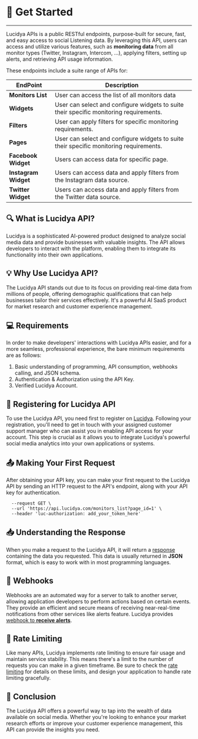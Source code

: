 # 🚀 Get Started

---

Lucidya APIs is a public RESTful endpoints, purpose-built for secure, fast, and easy access to social Listening data. By leveraging this API, users can access and utilize various features, such as **monitoring data** from all monitor types (Twitter, Instagram, Intercom, ...), applying filters, setting up alerts, and retrieving API usage information.

These endpoints include a suite range of APIs for:

EndPoint | Description
---------|----------
 **Monitors List** | User can access the list of all monitors data
 **Widgets** | User can select and configure widgets to suite their specific monitoring requirements.
 **Filters** | User can apply filters for specific monitoring requirements.
 **Pages** | User can select and configure widgets to suite their specific monitoring requirements.
 **Facebook Widget** | Users can access data for specific page.
 **Instagram Widget** | Users can access data and apply filters from the Instagram data source.
 **Twitter Widget** | Users can access data and apply filters from the Twitter data source.

## 🔍 What is Lucidya API?

Lucidya is a sophisticated AI-powered product designed to analyze social media data and provide businesses with valuable insights. The API allows developers to interact with the platform, enabling them to integrate its functionality into their own applications.

## 💡 Why Use Lucidya API?

The Lucidya API stands out due to its focus on providing real-time data from millions of people, offering demographic qualifications that can help businesses tailor their services effectively. It's a powerful AI SaaS product for market research and customer experience management.

## 💻 Requirements

In order to make developers' interactions with Lucidya APIs easier, and for a more seamless, professional experience, the bare minimum requirements are as follows:

1. Basic understanding of programming, API consumption, webhooks calling, and JSON schema.
2. Authentication & Authorization using the API Key.
3. Verified Lucidya Account.

## 🔌 Registering for Lucidya API

To use the Lucidya API, you need first to register on [Lucidya](https://lucidya.com/request-demo/?lang=ar). Following your registration, you'll need to get in touch with your assigned customer support manager who can assist you in enabling API access for your account. This step is crucial as it allows you to integrate Lucidya's powerful social media analytics into your own applications or systems.

## 📤 Making Your First Request

After obtaining your API key, you can make your first request to the Lucidya API by sending an HTTP request to the API's endpoint, along with your API key for authentication.

```curl
  --request GET \
  --url 'https://api.lucidya.com/monitors_list?page_id=1' \
  --header 'luc-authorization: add_your_token_here'
```

<!-- To Add the Postman Collection URL -->

<!-- 
## 🕹 Test It Out
To get going quickly, we recommend using an API collaboration tool called [Postman](https://www.postman.com/). You can use the link below to import our collection of endpoints.

[![button.svg](../../assets/images/button.svg)](https://interstellar-robot-828285.postman.co/workspace/My-Workspace~4d5d49b4-6be4-4b19-8e00-86ad83ded846/collection/25244284-c789bda3-46f6-4566-b41c-1ddb04a14a0e?action=share&creator=25244284) 
-->

## 📥 Understanding the Response

When you make a request to the Lucidya API, it will return a [response](INTRODUCTION/Responses.md) containing the data you requested. This data is usually returned in **JSON** format, which is easy to work with in most programming languages.

## 🔗 Webhooks

Webhooks are an automated way for a server to talk to another server, allowing application developers to perform actions based on certain events. They provide an efficient and secure means of receiving near-real-time notifications from other services like alerts feature. Lucidya provides [webhook to **receive alerts**](WEBHOOKS/Get-started.md).

## 🚫 Rate Limiting

Like many APIs, Lucidya implements rate limiting to ensure fair usage and maintain service stability. This means there's a limit to the number of requests you can make in a given timeframe. Be sure to check the [rate limiting](INTRODUCTION/Rate-limiting.md) for details on these limits, and design your application to handle rate limiting gracefully.

## 👏 Conclusion

The Lucidya API offers a powerful way to tap into the wealth of data available on social media. Whether you're looking to enhance your market research efforts or improve your customer experience management, this API can provide the insights you need.
